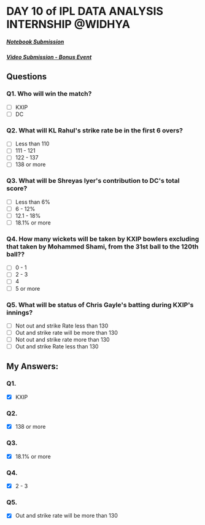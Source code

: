 # DAY 10 of IPL DATA ANALYSIS INTERNSHIP @WIDHYA
##### [Notebook Submission](https://github.com/shashwatk1/IPL_Data_Analysis/blob/main/Day_10_20_October/Day_10.ipynb)
##### [Video Submission - Bonus Event](https://www.linkedin.com/posts/shashwatk1_widhya-day-10-activity-6724318722632298496-HJP2)
## Questions
### Q1. Who will win the match?
- [ ] KXIP
- [ ] DC

### Q2. What will KL Rahul's strike rate be in the first 6 overs?
- [ ] Less than 110
- [ ] 111 - 121
- [ ] 122 - 137
- [ ] 138 or more

### Q3. What will be Shreyas Iyer's contribution to DC's total score?
- [ ] Less than 6%
- [ ] 6 - 12%
- [ ] 12.1 - 18%
- [ ] 18.1% or more

### Q4. How many wickets will be taken by KXIP bowlers excluding that taken by Mohammed Shami, from the 31st ball to the 120th ball??
- [ ] 0 - 1
- [ ] 2 - 3
- [ ] 4
- [ ] 5 or more

### Q5. What will be status of Chris Gayle's batting during KXIP's innings?
- [ ] Not out and strike Rate less than 130
- [ ] Out and strike rate will be more than 130
- [ ] Not out and strike rate more than 130
- [ ] Out and strike Rate less than 130

## My Answers:
### Q1.
- [x] KXIP
### Q2.
- [x] 138 or more
### Q3.
- [x] 18.1% or more
### Q4.
- [x] 2 - 3
### Q5.
- [x] Out and strike rate will be more than 130